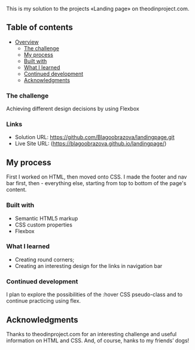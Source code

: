 This is my solution to the projects «Landing page» on theodinproject.com. 

## Table of contents

- [Overview](#overview)
  - [The challenge](#the-challenge)
  - [My process](#my-process)
  - [Built with](#built-with)
  - [What I learned](#what-i-learned)
  - [Continued development](#continued-development)
  - [Acknowledgments](#acknowledgments)

### The challenge

Achieving different design decisions by using Flexbox

### Links

- Solution URL: https://github.com/Blagoobrazova/landingpage.git
- Live Site URL: (https://blagoobrazova.github.io/landingpage/)

## My process

First I worked on HTML, then moved onto CSS. I made the footer and nav bar first, then - everything else, starting from top to bottom of the page's content. 

### Built with

- Semantic HTML5 markup
- CSS custom properties
- Flexbox

### What I learned

- Creating round corners;
- Creating an interesting design for the links in navigation bar 

### Continued development

I plan to explore the possibilities of the :hover CSS pseudo-class and to continue practicing using flex.


## Acknowledgments

Thanks to theodinproject.com for an interesting challenge and useful information on HTML and CSS. And, of course,  hanks to my friends’ dogs!


